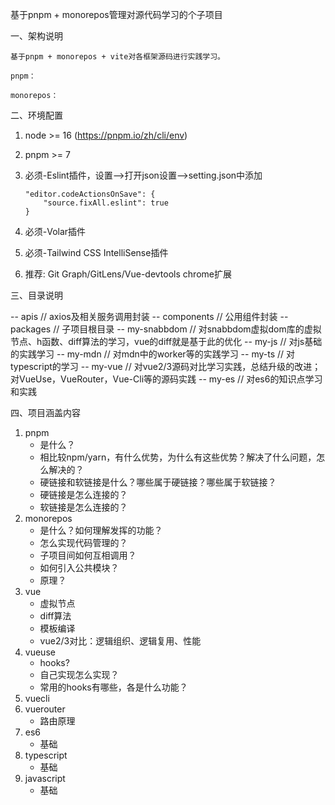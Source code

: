 基于pnpm + monorepos管理对源代码学习的个子项目

一、架构说明

    基于pnpm + monorepos + vite对各框架源码进行实践学习。

    pnpm：

    monorepos：

二、环境配置

1. node >= 16 (https://pnpm.io/zh/cli/env)
2. pnpm >= 7
3. 必须-Eslint插件，设置-->打开json设置-->setting.json中添加

   ```
   "editor.codeActionsOnSave": {
       "source.fixAll.eslint": true
   }
   ```
4. 必须-Volar插件
5. 必须-Tailwind CSS IntelliSense插件
6. 推荐: Git Graph/GitLens/Vue-devtools chrome扩展

三、目录说明

 -- apis                        // axios及相关服务调用封装
 -- components           // 公用组件封装
 -- packages                // 子项目根目录
    -- my-snabbdom    // 对snabbdom虚拟dom库的虚拟节点、h函数、diff算法的学习，vue的diff就是基于此的优化
    -- my-js                   // 对js基础的实践学习
    -- my-mdn              // 对mdn中的worker等的实践学习
    -- my-ts                   // 对typescript的学习
    -- my-vue                // 对vue2/3源码对比学习实践，总结升级的改进；对VueUse，VueRouter，Vue-Cli等的源码实践
    -- my-es                  // 对es6的知识点学习和实践

 四、项目涵盖内容

1. pnpm
   * 是什么？
   * 相比较npm/yarn，有什么优势，为什么有这些优势？解决了什么问题，怎么解决的？
   * 硬链接和软链接是什么？哪些属于硬链接？哪些属于软链接？
   * 硬链接是怎么连接的？
   * 软链接是怎么连接的？
2. monorepos
   * 是什么？如何理解发挥的功能？
   * 怎么实现代码管理的？
   * 子项目间如何互相调用？
   * 如何引入公共模块？
   * 原理？
3. vue
   * 虚拟节点
   * diff算法
   * 模板编译
   * vue2/3对比：逻辑组织、逻辑复用、性能
4. vueuse
   * hooks?
   * 自己实现怎么实现？
   * 常用的hooks有哪些，各是什么功能？
5. vuecli
6. vuerouter
   * 路由原理
7. es6
   * 基础
8. typescript
   * 基础
9. javascript
   * 基础
